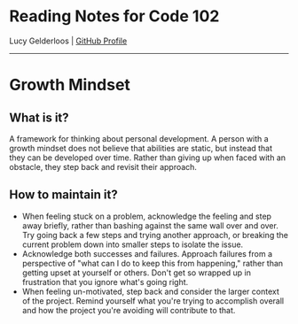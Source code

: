 # Reading Notes for Code 102

Lucy Gelderloos \| [GitHub Profile](https://github.com/lucy-gelderloos)

---

# Growth Mindset

## What is it?

A framework for thinking about personal development. A person with a growth mindset does not believe that abilities are static, but instead that they can be developed over time. Rather than giving up when faced with an obstacle, they step back and revisit their approach.

## How to maintain it?

- When feeling stuck on a problem, acknowledge the feeling and step away briefly, rather than bashing against the same wall over and over. Try going back a few steps and trying another approach, or breaking the current problem down into smaller steps to isolate the issue.
- Acknowledge both successes and failures. Approach failures from a perspective of "what can I do to keep this from happening," rather than getting upset at yourself or others. Don't get so wrapped up in frustration that you ignore what's going right.
- When feeling un-motivated, step back and consider the larger context of the project. Remind yourself what you're trying to accomplish overall and how the project you're avoiding will contribute to that.
